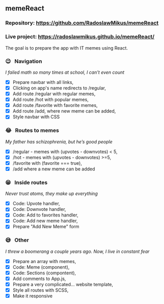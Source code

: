 ## memeReact

### Repository: https://github.com/RadoslawMikus/memeReact
### Live project: https://radoslawmikus.github.io/memeReact/

The goal is to prepare the app with IT memes using React.

### 😉 &nbsp; Navigation 
_I failed math so many times at school, I can’t even count_

- [X] Prepare navbar with all links,
- [X] Clicking on app's name redirects to /regular,
- [X] Add route /regular with regular memes,
- [X] Add route /hot with popular memes,
- [X] Add route /favorite with favorite memes,
- [X] Add route /add, where new meme can be added,
- [X] Style navbar with CSS

### 😂 &nbsp; Routes to memes
_My father has schizophrenia, but he’s good people_

- [X] /regular - memes with (upvotes - downvotes) < 5,
- [X] /hot - memes with (upvotes - downvotes) >=5,
- [X] /favorite with (favorite === true),
- [X] /add where a new meme can be added

### 😁 &nbsp; Inside routes
_Never trust atoms, they make up everything_

- [X] Code: Upvote handler,
- [X] Code: Downvote handler,
- [X] Code: Add to favorites handler,
- [X] Code: Add new meme handler,
- [X] Prepare "Add New Meme" form

### 😅 &nbsp; Other
_I threw a boomerang a couple years ago. Now, I live in constant fear_

- [X] Prepare an array with memes,
- [X] Code: Meme (component),
- [X] Code: Sections (compontent),
- [X] Add comments to App.js,
- [X] Prepare a very complicated... website template,
- [X] Style all routes with SCSS,
- [X] Make it responsive
